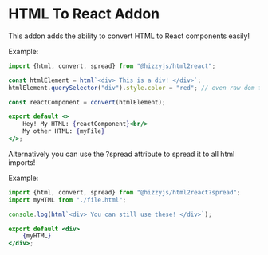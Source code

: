 # HTML To React Addon

This addon adds the ability to convert HTML to React components easily!

Example:

```jsx
import {html, convert, spread} from "@hizzyjs/html2react";

const htmlElement = html`<div> This is a div! </div>`;
htmlElement.querySelector("div").style.color = "red"; // even raw dom functions like this!

const reactComponent = convert(htmlElement);

export default <>
    Hey! My HTML: {reactComponent}<br/>
    My other HTML: {myFile}
</>;
```

Alternatively you can use the ?spread attribute to spread it to all html imports!

Example:

```jsx
import {html, convert, spread} from "@hizzyjs/html2react?spread";
import myHTML from "./file.html";

console.log(html`<div> You can still use these! </div>`);

export default <div>
    {myHTML}
</div>;
```